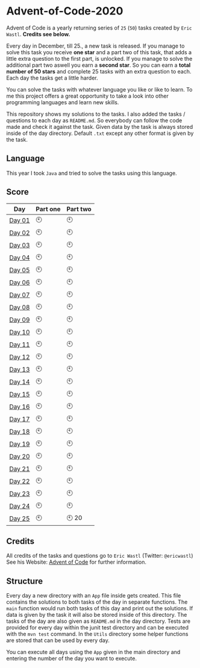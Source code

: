 # Advent-of-Code-2020
Advent of Code is a yearly returning series of `25` (`50`) tasks created by `Eric Wastl`. **Credits see below.**

Every day in December, till 25., a new task is released.
If you manage to solve this task you receive **one star** and a part two of this task, that adds a little extra question to the first part, is unlocked.
If you manage to solve the additional part two aswell you earn a **second star**.
So you can earn a **total number of 50 stars** and complete 25 tasks with an extra question to each. 
Each day the tasks get a little harder.

You can solve the tasks with whatever language you like or like to learn.
To me this project offers a great opportunity to take a look into other programming languages and learn new skills.

This repository shows my solutions to the tasks.
I also added the tasks / questions to each day as `README.md`. So everybody can follow the code made and check it against the task.
Given data by the task is always stored inside of the day directory. 
Default `.txt` except any other format is given by the task.

## Language
This year I took `Java` and tried to solve the tasks using this language.

## Score
| Day | Part one | Part two |
|----|----|----|
| [Day 01](https://github.com/mschoeffel/Advent-of-Code-2020/tree/master/Day01) | :clock10: | :clock10: |
| [Day 02](https://github.com/mschoeffel/Advent-of-Code-2020/tree/master/Day02) | :clock10: | :clock10: |
| [Day 03](https://github.com/mschoeffel/Advent-of-Code-2020/tree/master/Day03) | :clock10: | :clock10: |
| [Day 04](https://github.com/mschoeffel/Advent-of-Code-2020/tree/master/Day04) | :clock10: | :clock10: |
| [Day 05](https://github.com/mschoeffel/Advent-of-Code-2020/tree/master/Day05) | :clock10: | :clock10: |
| [Day 06](https://github.com/mschoeffel/Advent-of-Code-2020/tree/master/Day06) | :clock10: | :clock10: |
| [Day 07](https://github.com/mschoeffel/Advent-of-Code-2020/tree/master/Day07) | :clock10: | :clock10: |
| [Day 08](https://github.com/mschoeffel/Advent-of-Code-2020/tree/master/Day08) | :clock10: | :clock10: |
| [Day 09](https://github.com/mschoeffel/Advent-of-Code-2020/tree/master/Day09) | :clock10: | :clock10: |
| [Day 10](https://github.com/mschoeffel/Advent-of-Code-2020/tree/master/Day10) | :clock10: | :clock10: |
| [Day 11](https://github.com/mschoeffel/Advent-of-Code-2020/tree/master/Day11) | :clock10: | :clock10: |
| [Day 12](https://github.com/mschoeffel/Advent-of-Code-2020/tree/master/Day12) | :clock10: | :clock10: |
| [Day 13](https://github.com/mschoeffel/Advent-of-Code-2020/tree/master/Day13) | :clock10: | :clock10: |
| [Day 14](https://github.com/mschoeffel/Advent-of-Code-2020/tree/master/Day14) | :clock10: | :clock10: |
| [Day 15](https://github.com/mschoeffel/Advent-of-Code-2020/tree/master/Day15) | :clock10: | :clock10: |
| [Day 16](https://github.com/mschoeffel/Advent-of-Code-2020/tree/master/Day16) | :clock10: | :clock10: |
| [Day 17](https://github.com/mschoeffel/Advent-of-Code-2020/tree/master/Day17) | :clock10: | :clock10: |
| [Day 18](https://github.com/mschoeffel/Advent-of-Code-2020/tree/master/Day18) | :clock10: | :clock10: |
| [Day 19](https://github.com/mschoeffel/Advent-of-Code-2020/tree/master/Day19) | :clock10: | :clock10: |
| [Day 20](https://github.com/mschoeffel/Advent-of-Code-2020/tree/master/Day20) | :clock10: | :clock10: |
| [Day 21](https://github.com/mschoeffel/Advent-of-Code-2020/tree/master/Day21) | :clock10: | :clock10: |
| [Day 22](https://github.com/mschoeffel/Advent-of-Code-2020/tree/master/Day22) | :clock10: | :clock10: |
| [Day 23](https://github.com/mschoeffel/Advent-of-Code-2020/tree/master/Day23) | :clock10: | :clock10: |
| [Day 24](https://github.com/mschoeffel/Advent-of-Code-2020/tree/master/Day24) | :clock10: | :clock10: |
| [Day 25](https://github.com/mschoeffel/Advent-of-Code-2020/tree/master/Day25) | :clock10: | :clock10: 20
## Credits
All credits of the tasks and questions go to `Eric Wastl` (Twitter: `@ericwastl`)\
See his Website: [Advent of Code](https://adventofcode.com/) for further information.

## Structure
Every day a new directory with an `App` file inside gets created. 
This file contains the solutions to both tasks of the day in separate functions. 
The `main` function would run both tasks of this day and print out the solutions.
If data is given by the task it will also be stored inside of this directory.
The tasks of the day are also given as `README.md` in the day directory.
Tests are provided for every day within the junit test directory and can be executed with the `mvn test` command.
In the `Utils` directory some helper functions are stored that can be used by every day.

You can execute all days using the `App` given in the main directory and entering the number of the day you want to execute.